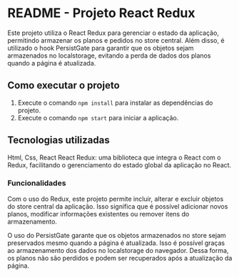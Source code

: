 # README - Projeto React Redux

Este projeto utiliza o React Redux para gerenciar o estado da aplicação, permitindo armazenar os planos e pedidos no store central. Além disso, é utilizado o hook PersistGate para garantir que os objetos sejam armazenados no localstorage, evitando a perda de dados dos planos quando a página é atualizada.

## Como executar o projeto

1. Execute o comando `npm install` para instalar as dependências do projeto.
2. Execute o comando `npm start` para iniciar a aplicação.

## Tecnologias utilizadas
Html, Css, React
React Redux: uma biblioteca que integra o React com o Redux, facilitando o gerenciamento do estado global da aplicação no React.

### Funcionalidades

Com o uso do Redux, este projeto permite incluir, alterar e excluir objetos do store central da aplicação. Isso significa que é possível adicionar novos planos, modificar informações existentes ou remover itens do armazenamento.

O uso do PersistGate garante que os objetos armazenados no store sejam preservados mesmo quando a página é atualizada. Isso é possível graças ao armazenamento dos dados no localstorage do navegador. Dessa forma, os planos não são perdidos e podem ser recuperados após a atualização da página.


